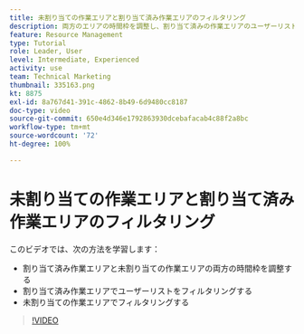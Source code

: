```yaml
---
title: 未割り当ての作業エリアと割り当て済み作業エリアのフィルタリング
description: 両方のエリアの時間枠を調整し、割り当て済みの作業エリアのユーザーリストをフィルタリングし、未割り当ての作業エリアをフィルタリングする方法を説明します。
feature: Resource Management
type: Tutorial
role: Leader, User
level: Intermediate, Experienced
activity: use
team: Technical Marketing
thumbnail: 335163.png
kt: 8875
exl-id: 8a767d41-391c-4862-8b49-6d9480cc8187
doc-type: video
source-git-commit: 650e4d346e1792863930dcebafacab4c88f2a8bc
workflow-type: tm+mt
source-wordcount: '72'
ht-degree: 100%

---
```


# 未割り当ての作業エリアと割り当て済み作業エリアのフィルタリング

このビデオでは、次の方法を学習します：

* 割り当て済み作業エリアと未割り当ての作業エリアの両方の時間枠を調整する
* 割り当て済み作業エリアでユーザーリストをフィルタリングする
* 未割り当ての作業エリアでフィルタリングする

>[!VIDEO](https://video.tv.adobe.com/v/335163/?quality=12&learn=on)
